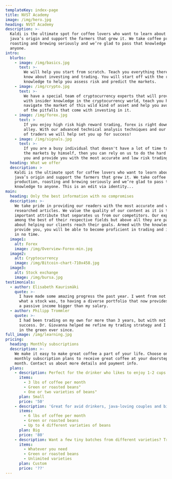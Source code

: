 ```yaml
---
templateKey: index-page
title: NVST Academy
image: /img/hero.jpg
heading: NVST Academy
description: >-
  Kaldi is the ultimate spot for coffee lovers who want to learn about their
  java’s origin and support the farmers that grew it. We take coffee production,
  roasting and brewing seriously and we’re glad to pass that knowledge to
  anyone.
intro:
  blurbs:
    - image: /img/basics.jpg
      text: >-
        We will help you start from scratch. Teach you everything there is to
        know about investing and trading. You will start off with the right
        knowledge to help you assess risk and predict the markets.
    - image: /img/crypto.jpg
      text: >-
        We have a special team of cryptocurrency experts that will provide you
        with insider knowledge in the cryptocurrency world, teach you how to
        navigate the market of this wild kind of asset and help you avoid some
        of the pitfalls that come with investing in it.
    - image: /img/forex.jpg
      text: >
        If you enjoy high risk high reward trading, forex is right down your
        alley. With our advanced technical analysis techniques and our community
        of traders we will help set you up for success!
    - image: /img/signals.jpg
      text: >-
        If you are a busy individual that doesn't have a lot of time to study
        the markets by himself, then you can rely on us to do the hard work for
        you and provide you with the most accurate and low risk trading signals.
  heading: What we offer
  description: >
    Kaldi is the ultimate spot for coffee lovers who want to learn about their
    java’s origin and support the farmers that grew it. We take coffee
    production, roasting and brewing seriously and we’re glad to pass that
    knowledge to anyone. This is an edit via identity...
main:
  heading: Only the best information with no compromises
  description: >-
    We take pride in providing our readers with the most accurate and well
    researched articles. We value the quality of our content as it is the most
    important attribute that separates us from our competitors. Our experts are
    among the best of their respective fields but above all they are passionate
    about helping our clients reach their goals. Armed with the knowledge we
    provide you, you will be able to become proficient in trading and investing
    in no time.
  image1:
    alt: Forex
    image: /img/Overview-Forex-min.jpg
  image2:
    alt: Cryptocurrency
    image: /img/Bitcoin-chart-710x458.jpg
  image3:
    alt: Stock exchange
    image: /img/bursa.jpg
testimonials:
  - author: Elisabeth Kaurismäki
    quote: >-
      I have made some amazing progress the past year. I went from not knowing
      what a stock was, to having a diverse portfolio that now provides me with
      a passive income bigger than my salary.
  - author: Philipp Trommler
    quote: >-
      I had been trading on my own for more than 3 years, but with not much
      success. Dr. Giovanna helped me refine my trading strategy and I have been
      in the green ever since.
full_image: /img/learning.jpg
pricing:
  heading: Monthly subscriptions
  description: >-
    We make it easy to make great coffee a part of your life. Choose one of our
    monthly subscription plans to receive great coffee at your doorstep each
    month. Contact us about more details and payment info.
  plans:
    - description: Perfect for the drinker who likes to enjoy 1-2 cups per day.
      items:
        - 3 lbs of coffee per month
        - Green or roasted beans"
        - One or two varieties of beans"
      plan: Small
      price: '50'
    - description: 'Great for avid drinkers, java-loving couples and bigger crowds'
      items:
        - 6 lbs of coffee per month
        - Green or roasted beans
        - Up to 4 different varieties of beans
      plan: Big
      price: '80'
    - description: Want a few tiny batches from different varieties? Try our custom plan
      items:
        - Whatever you need
        - Green or roasted beans
        - Unlimited varieties
      plan: Custom
      price: '??'
---
```


